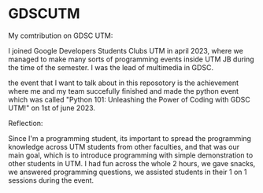 # GDSCUTM
My comtribution on GDSC UTM:

I joined Google Developers Students Clubs UTM in april 2023, where we managed to make many sorts of programming events inside UTM JB during the time of the semester. I was the lead of multimedia in GDSC.

the event that I want to talk about in this reposotory is the achievement where me and my team succefully finished and made the python event which was called "Python 101: Unleashing the Power 
of Coding with GDSC UTM!" on 1st of june 2023.

Reflection:

Since I'm a programming student, its important to spread the programming knowledge across UTM students from other faculties, and that was our main goal, which is to introduce programming with simple demonstration to other students in UTM. I had fun across the whole 2 hours, we gave snacks, we answered programming questions, we assisted students in their 1 on 1 sessions during the event.
